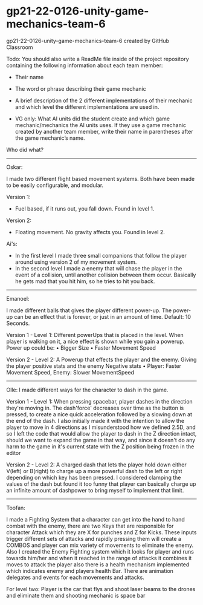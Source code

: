 # gp21-22-0126-unity-game-mechanics-team-6
gp21-22-0126-unity-game-mechanics-team-6 created by GitHub Classroom


Todo:
You should also write a ReadMe file inside of the project repository containing the following information about each team member:
- Their name
- The word or phrase describing their game mechanic
- A brief description of the 2 different implementations of their mechanic and which level the different implementations are used in.

- VG only: What AI units did the student create and which game mechanic/mechanics the AI units uses. If they use a game mechanic created by another team member, write their name in parentheses after the game mechanic’s name.




Who did what?

-------------------------------------------
Oskar:

I made two different flight based movement systems.
Both have been made to be easily configurable, and modular.

Version 1:

- Fuel based, if it runs out, you fall down. Found in level 1.

Version 2: 

- Floating movement. No gravity affects you. Found in level 2.

Ai's:
- In the first level I made three small companions that follow the player around using version 2 of my movement system.
- In the second level I made a enemy that will chase the player in the event of a collision, until another collision between them occur. Basically he gets mad that you hit him, so he tries to hit you back.

-------------------------------------------

Emanoel:

I made different balls that gives the player different power-up.
The power-up can be an effect that is forever, or just in an amount of time. Default: 10 Seconds.

Version 1 - Level 1:
Different powerUps that is placed in the level.
When player is walking on it, a nice effect is shown while you gain a powerup.
Power up could be:
	•	Bigger Size
	•	Faster Movement Speed
	
Version 2 - Level 2:
A Powerup that effects the player and the enemy.
Giving the player positive stats and the enemy Negative stats
	•	Player: Faster Movement Speed, Enemy: Slower MovementSpeed	
	
-------------------------------------------

Olle:
I made different ways for the character to dash in the game.

Version 1 - Level 1:
When pressing spacebar, player dashes in the direction they're moving in. The dash'force' decreases over time as the button is pressed, to create a nice quick acceleration followed by a slowing down at the end of the dash. I also initially made it with the intention to allow the player to move in 4 directions as I misunderstood how we defined 2.5D, and so I left the code that would allow the player to dash in the Z direction intact, should we want to expand the game in that way, and since it doesn't do any harm to the game in it's current state with the Z position being frozen in the editor

Version 2 - Level 2: 
A charged dash that lets the player hold down either V(left) or B(right) to charge up a more powerful dash to the left or right depending on which key has been pressed. I considered clamping the values of the dash but found it too funny that player can basically charge up an infinite amount of dashpower to bring myself to implement that limit.

-------------------------------------------
Toofan:


I made a Fighting System that a character can get into the hand to hand combat with the enemy, there are two Keys that are responsible for character Attack which they are X for punches and Z for Kicks. These inputs trigger different sets of attacks and rapidly pressing them will create a COMBOS and player can mix variety of movements to eliminate the enemy.
Also I created the Enemy Fighting system which it looks for player and runs towards him/her and when it reached in the range of attacks it combines it moves to attack the player also there is a health mechanism implemented which indicates enemy and players health Bar.
There are animation delegates and events for each movements and attacks.

For level two:
Player is the car that flys and shoot laser beams to the drones and eliminate them and shooting mechanic is space bar 


